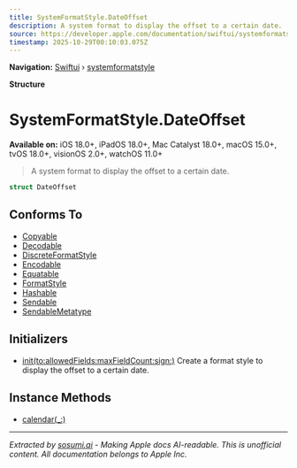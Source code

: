 ```yaml
---
title: SystemFormatStyle.DateOffset
description: A system format to display the offset to a certain date.
source: https://developer.apple.com/documentation/swiftui/systemformatstyle/dateoffset
timestamp: 2025-10-29T00:10:03.075Z
---
```


**Navigation:** [Swiftui](/documentation/swiftui) › [systemformatstyle](/documentation/swiftui/systemformatstyle)

**Structure**

# SystemFormatStyle.DateOffset

**Available on:** iOS 18.0+, iPadOS 18.0+, Mac Catalyst 18.0+, macOS 15.0+, tvOS 18.0+, visionOS 2.0+, watchOS 11.0+

> A system format to display the offset to a certain date.

```swift
struct DateOffset
```

## Conforms To

- [Copyable](/documentation/Swift/Copyable)
- [Decodable](/documentation/Swift/Decodable)
- [DiscreteFormatStyle](/documentation/Foundation/DiscreteFormatStyle)
- [Encodable](/documentation/Swift/Encodable)
- [Equatable](/documentation/Swift/Equatable)
- [FormatStyle](/documentation/Foundation/FormatStyle)
- [Hashable](/documentation/Swift/Hashable)
- [Sendable](/documentation/Swift/Sendable)
- [SendableMetatype](/documentation/Swift/SendableMetatype)

## Initializers

- [init(to:allowedFields:maxFieldCount:sign:)](/documentation/swiftui/systemformatstyle/dateoffset/init(to:allowedfields:maxfieldcount:sign:)) Create a format style to display the offset to a certain date.

## Instance Methods

- [calendar(_:)](/documentation/swiftui/systemformatstyle/dateoffset/calendar(_:))

---

*Extracted by [sosumi.ai](https://sosumi.ai) - Making Apple docs AI-readable.*
*This is unofficial content. All documentation belongs to Apple Inc.*
